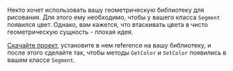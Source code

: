 Некто хочет использовать вашу геометрическую библиотеку для рисования. Для этого ему необходимо, чтобы у вашего класса `Segment` появился цвет. Однако, вам кажется, что втаскивать цвета в чисто геометрическую сущность - плохая идея.

[Скачайте проект](https://ulearn.me/Exercise/StudentZip?courseId=BasicProgramming&slideId=f2cd2b9b-cbbe-4b61-92e7-290bc1a602ab), установите в нем reference на вашу библиотеку, и после этого сделайте так, чтобы методы `GetColor` и `SetColor` появились в вашем классе `Segment`.
